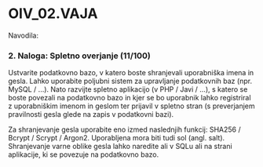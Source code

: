 # OIV_02.VAJA

Navodila:
### 2. Naloga: Spletno overjanje (11/100)

Ustvarite podatkovno bazo, v katero boste shranjevali uporabniška imena in gesla. Lahko uporabite poljubni sistem za upravljanje podatkovnih baz (npr. MySQL / ...). Nato razvijte spletno aplikacijo (v PHP / Javi / ...), s katero se boste povezali na podatkovno bazo in kjer se bo uporabnik lahko registriral z uporabniškim imenom in geslom ter prijavil v spletno stran (s preverjanjem pravilnosti gesla glede na zapis v podatkovni bazi).

Za shranjevanje gesla uporabite eno izmed naslednjih funkcij: SHA256 / Bcrypt / Scrypt / Argon2. Uporabljena mora biti tudi sol (angl. salt). Shranjevanje varne oblike gesla lahko naredite ali v SQLu ali na strani aplikacije, ki se povezuje na podatkovno bazo. 